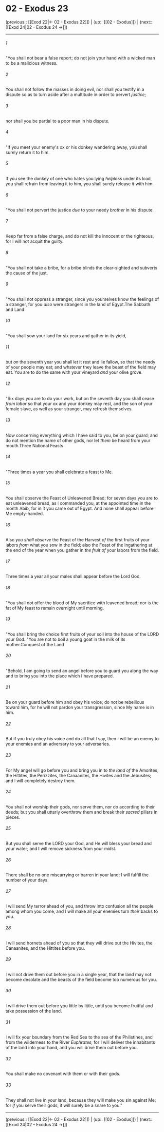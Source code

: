 # 02 - Exodus 23

(previous:: [[Exod 22|← 02 - Exodus 22]]) | (up:: [[02 - Exodus]]) | (next:: [[Exod 24|02 - Exodus 24 →]])

***


###### 1 
"You shall not bear a false report; do not join your hand with a wicked man to be a malicious witness. 

###### 2 
You shall not follow the masses in doing evil, nor shall you testify in a dispute so as to turn aside after a multitude in order to pervert _justice_; 

###### 3 
nor shall you be partial to a poor man in his dispute. 

###### 4 
"If you meet your enemy's ox or his donkey wandering away, you shall surely return it to him. 

###### 5 
If you see the donkey of one who hates you lying _helpless_ under its load, you shall refrain from leaving it to him, you shall surely release _it_ with him. 

###### 6 
"You shall not pervert the justice _due_ to your needy _brother_ in his dispute. 

###### 7 
Keep far from a false charge, and do not kill the innocent or the righteous, for I will not acquit the guilty. 

###### 8 
"You shall not take a bribe, for a bribe blinds the clear-sighted and subverts the cause of the just. 

###### 9 
"You shall not oppress a stranger, since you yourselves know the feelings of a stranger, for you _also_ were strangers in the land of Egypt.The Sabbath and Land 

###### 10 
"You shall sow your land for six years and gather in its yield, 

###### 11 
but _on_ the seventh year you shall let it rest and lie fallow, so that the needy of your people may eat; and whatever they leave the beast of the field may eat. You are to do the same with your vineyard _and_ your olive grove. 

###### 12 
"Six days you are to do your work, but on the seventh day you shall cease _from labor_ so that your ox and your donkey may rest, and the son of your female slave, as well as your stranger, may refresh themselves. 

###### 13 
Now concerning everything which I have said to you, be on your guard; and do not mention the name of other gods, nor let _them_ be heard from your mouth.Three National Feasts 

###### 14 
"Three times a year you shall celebrate a feast to Me. 

###### 15 
You shall observe the Feast of Unleavened Bread; for seven days you are to eat unleavened bread, as I commanded you, at the appointed time in the month Abib, for in it you came out of Egypt. And none shall appear before Me empty-handed. 

###### 16 
Also _you shall observe_ the Feast of the Harvest _of_ the first fruits of your labors _from_ what you sow in the field; also the Feast of the Ingathering at the end of the year when you gather in _the fruit of_ your labors from the field. 

###### 17 
Three times a year all your males shall appear before the Lord God. 

###### 18 
"You shall not offer the blood of My sacrifice with leavened bread; nor is the fat of My feast to remain overnight until morning. 

###### 19 
"You shall bring the choice first fruits of your soil into the house of the LORD your God. "You are not to boil a young goat in the milk of its mother.Conquest of the Land 

###### 20 
"Behold, I am going to send an angel before you to guard you along the way and to bring you into the place which I have prepared. 

###### 21 
Be on your guard before him and obey his voice; do not be rebellious toward him, for he will not pardon your transgression, since My name is in him. 

###### 22 
But if you truly obey his voice and do all that I say, then I will be an enemy to your enemies and an adversary to your adversaries. 

###### 23 
For My angel will go before you and bring you in to _the land of_ the Amorites, the Hittites, the Perizzites, the Canaanites, the Hivites and the Jebusites; and I will completely destroy them. 

###### 24 
You shall not worship their gods, nor serve them, nor do according to their deeds; but you shall utterly overthrow them and break their _sacred_ pillars in pieces. 

###### 25 
But you shall serve the LORD your God, and He will bless your bread and your water; and I will remove sickness from your midst. 

###### 26 
There shall be no one miscarrying or barren in your land; I will fulfill the number of your days. 

###### 27 
I will send My terror ahead of you, and throw into confusion all the people among whom you come, and I will make all your enemies turn _their_ backs to you. 

###### 28 
I will send hornets ahead of you so that they will drive out the Hivites, the Canaanites, and the Hittites before you. 

###### 29 
I will not drive them out before you in a single year, that the land may not become desolate and the beasts of the field become too numerous for you. 

###### 30 
I will drive them out before you little by little, until you become fruitful and take possession of the land. 

###### 31 
I will fix your boundary from the Red Sea to the sea of the Philistines, and from the wilderness to the River _Euphrates_; for I will deliver the inhabitants of the land into your hand, and you will drive them out before you. 

###### 32 
You shall make no covenant with them or with their gods. 

###### 33 
They shall not live in your land, because they will make you sin against Me; for _if_ you serve their gods, it will surely be a snare to you."

***

(previous:: [[Exod 22|← 02 - Exodus 22]]) | (up:: [[02 - Exodus]]) | (next:: [[Exod 24|02 - Exodus 24 →]])
